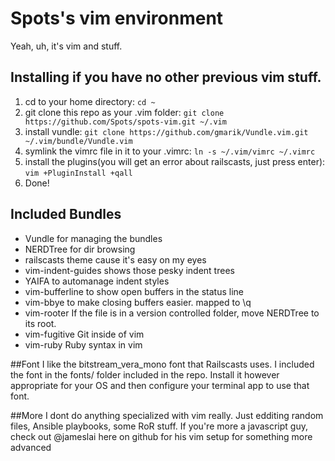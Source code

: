 # Spots's vim environment

Yeah, uh, it's vim and stuff.

## Installing if you have no other previous vim stuff.
1. cd to your home directory:
       ```cd ~```
2. git clone this repo as your .vim folder:
       ```git clone https://github.com/Spots/spots-vim.git ~/.vim``` 
3. install vundle:
       ```git clone https://github.com/gmarik/Vundle.vim.git ~/.vim/bundle/Vundle.vim``` 
4. symlink the vimrc file in it to your .vimrc:
       ```ln -s ~/.vim/vimrc ~/.vimrc```
5. install the plugins(you will get an error about railscasts, just press enter):
       ```vim +PluginInstall +qall```
6. Done!

## Included Bundles

* Vundle for managing the bundles
* NERDTree for dir browsing
* railscasts theme cause it's easy on my eyes
* vim-indent-guides shows those pesky indent trees
* YAIFA to automanage indent styles
* vim-bufferline to show open buffers in the status line
* vim-bbye to make closing buffers easier. mapped to \q
* vim-rooter If the file is in a version controlled folder, move NERDTree to its root.
* vim-fugitive Git inside of vim
* vim-ruby Ruby syntax in vim

##Font
I like the bitstream_vera_mono font that Railscasts uses. I included the font in the fonts/ folder included in the repo. Install it however appropriate for your OS and then configure your terminal app to use that font. 

##More
I dont do anything specialized with vim really. Just edditing random files, Ansible playbooks, some RoR stuff. If you're more a javascript guy, check out @jameslai here on github for his vim setup for something more advanced
